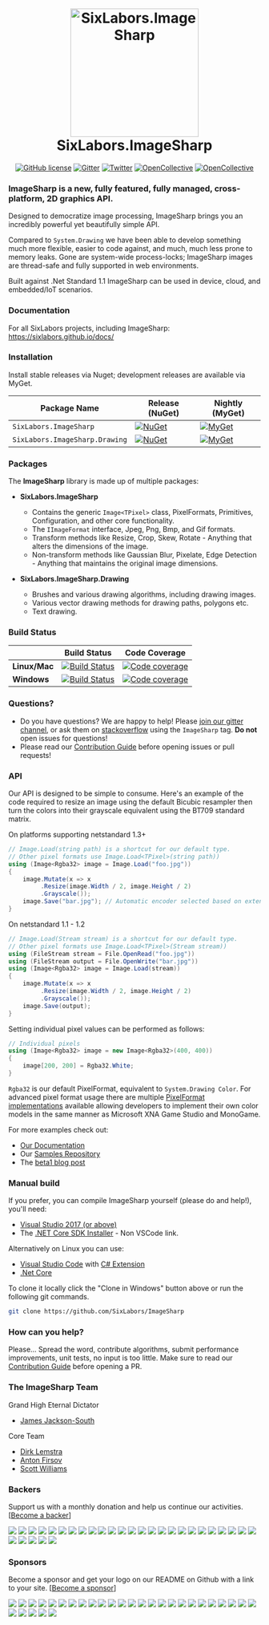 <h1 align="center">

<img src="https://raw.githubusercontent.com/SixLabors/Branding/master/icons/imagesharp/sixlabors.imagesharp.512.png" alt="SixLabors.ImageSharp" width="256"/>
<br/>
SixLabors.ImageSharp
</h1>


<div align="center">

[![GitHub license](https://img.shields.io/badge/license-Apache%202-blue.svg)](https://raw.githubusercontent.com/SixLabors/ImageSharp/master/LICENSE)
[![Gitter](https://badges.gitter.im/Join%20Chat.svg)](https://gitter.im/ImageSharp/General?utm_source=badge&utm_medium=badge&utm_campaign=pr-badge&utm_content=badge)
[![Twitter](https://img.shields.io/twitter/url/http/shields.io.svg?style=flat&logo=twitter)](https://twitter.com/intent/tweet?hashtags=imagesharp,dotnet,oss&text=ImageSharp.+A+new+cross-platform+2D+graphics+API+in+C%23&url=https%3a%2f%2fgithub.com%2fSixLabors%2fImageSharp&via=sixlabors)
[![OpenCollective](https://opencollective.com/imagesharp/backers/badge.svg)](#backers)
[![OpenCollective](https://opencollective.com/imagesharp/sponsors/badge.svg)](#sponsors)

</div>

### **ImageSharp** is a new, fully featured, fully managed, cross-platform, 2D graphics API. 

Designed to democratize image processing, ImageSharp brings you an incredibly powerful yet beautifully simple API.

Compared to `System.Drawing` we have been able to develop something much more flexible, easier to code against, and much, much less prone to memory leaks. Gone are system-wide process-locks; ImageSharp images are thread-safe and fully supported in web environments.

Built against .Net Standard 1.1 ImageSharp can be used in device, cloud, and embedded/IoT scenarios. 

### Documentation
For all SixLabors projects, including ImageSharp:
https://sixlabors.github.io/docs/

### Installation

Install stable releases via Nuget; development releases are available via MyGet.

| Package Name                   | Release (NuGet) | Nightly (MyGet) |
|--------------------------------|-----------------|-----------------|
| `SixLabors.ImageSharp`         | [![NuGet](https://img.shields.io/nuget/v/SixLabors.ImageSharp.svg)](https://www.nuget.org/packages/SixLabors.ImageSharp/) | [![MyGet](https://img.shields.io/myget/sixlabors/v/SixLabors.ImageSharp.svg)](https://www.myget.org/feed/sixlabors/package/nuget/SixLabors.ImageSharp) |
| `SixLabors.ImageSharp.Drawing` | [![NuGet](https://img.shields.io/nuget/v/SixLabors.ImageSharp.Drawing.svg)](https://www.nuget.org/packages/SixLabors.ImageSharp.Drawing/) | [![MyGet](https://img.shields.io/myget/sixlabors/v/SixLabors.ImageSharp.Drawing.svg)](https://www.myget.org/feed/sixlabors/package/nuget/SixLabors.ImageSharp.Drawing) |

### Packages

The **ImageSharp** library is made up of multiple packages:
- **SixLabors.ImageSharp**
  - Contains the generic `Image<TPixel>` class, PixelFormats, Primitives, Configuration, and other core functionality.
  - The `IImageFormat` interface, Jpeg, Png, Bmp, and Gif formats.
  - Transform methods like Resize, Crop, Skew, Rotate - Anything that alters the dimensions of the image.
  - Non-transform methods like Gaussian Blur, Pixelate, Edge Detection - Anything that maintains the original image dimensions.

- **SixLabors.ImageSharp.Drawing**
  - Brushes and various drawing algorithms, including drawing images.
  - Various vector drawing methods for drawing paths, polygons etc.
  - Text drawing.

### Build Status

|             |Build Status|Code Coverage|
|-------------|:----------:|:-----------:|
|**Linux/Mac**|[![Build Status](https://travis-ci.org/SixLabors/ImageSharp.svg)](https://travis-ci.org/SixLabors/ImageSharp)|[![Code coverage](https://codecov.io/gh/SixLabors/ImageSharp/branch/master/graph/badge.svg)](https://codecov.io/gh/SixLabors/ImageSharp)|
|**Windows**  |[![Build Status](https://ci.appveyor.com/api/projects/status/m9pn907xdah3ca39/branch/master?svg=true)](https://ci.appveyor.com/project/six-labors/imagesharp/branch/master)|[![Code coverage](https://codecov.io/gh/SixLabors/ImageSharp/branch/master/graph/badge.svg)](https://codecov.io/gh/SixLabors/ImageSharp)|

### Questions?

- Do you have questions? We are happy to help! Please [join our gitter channel](https://gitter.im/ImageSharp/General), or ask them on [stackoverflow](https://stackoverflow.com) using the `ImageSharp` tag. **Do not** open issues for questions!
- Please read our [Contribution Guide](https://github.com/SixLabors/ImageSharp/blob/master/.github/CONTRIBUTING.md) before opening issues or pull requests!

### API 

Our API is designed to be simple to consume. Here's an example of the code required to resize an image using the default Bicubic resampler then turn the colors into their grayscale equivalent using the BT709 standard matrix.

On platforms supporting netstandard 1.3+

```csharp
// Image.Load(string path) is a shortcut for our default type. 
// Other pixel formats use Image.Load<TPixel>(string path))
using (Image<Rgba32> image = Image.Load("foo.jpg"))
{
    image.Mutate(x => x
         .Resize(image.Width / 2, image.Height / 2)
         .Grayscale());
    image.Save("bar.jpg"); // Automatic encoder selected based on extension.
}
```
On netstandard 1.1 - 1.2

```csharp
// Image.Load(Stream stream) is a shortcut for our default type.
// Other pixel formats use Image.Load<TPixel>(Stream stream))
using (FileStream stream = File.OpenRead("foo.jpg"))
using (FileStream output = File.OpenWrite("bar.jpg"))
using (Image<Rgba32> image = Image.Load(stream))
{
    image.Mutate(x => x
         .Resize(image.Width / 2, image.Height / 2)
         .Grayscale());
    image.Save(output);
}
```

Setting individual pixel values can be performed as follows:

```csharp
// Individual pixels
using (Image<Rgba32> image = new Image<Rgba32>(400, 400))
{
    image[200, 200] = Rgba32.White;
}
```

`Rgba32` is our default PixelFormat, equivalent to `System.Drawing Color`. For advanced pixel format usage there are multiple [PixelFormat implementations](https://github.com/SixLabors/ImageSharp/tree/master/src/ImageSharp/PixelFormats) available allowing developers to implement their own color models in the same manner as Microsoft XNA Game Studio and MonoGame. 

For more examples check out: 
- [Our Documentation](https://sixlabors.github.io/docs/)
- Our [Samples Repository](https://github.com/SixLabors/Samples/tree/master/ImageSharp)
- The [beta1 blog post](https://sixlabors.com/blog/announcing-imagesharp-beta-1/)

### Manual build

If you prefer, you can compile ImageSharp yourself (please do and help!), you'll need:

- [Visual Studio 2017 (or above)](https://www.visualstudio.com/en-us/news/releasenotes/vs2017-relnotes)
- The [.NET Core SDK Installer](https://www.microsoft.com/net/core#windows) - Non VSCode link.

Alternatively on Linux you can use:

- [Visual Studio Code](https://code.visualstudio.com/) with [C# Extension](https://marketplace.visualstudio.com/items?itemName=ms-vscode.csharp)
- [.Net Core](https://www.microsoft.com/net/core#linuxubuntu)

To clone it locally click the "Clone in Windows" button above or run the following git commands.

```bash
git clone https://github.com/SixLabors/ImageSharp
```

### How can you help?

Please... Spread the word, contribute algorithms, submit performance improvements, unit tests, no input is too little. Make sure to read our [Contribution Guide](https://github.com/SixLabors/ImageSharp/blob/master/.github/CONTRIBUTING.md) before opening a PR.

### The ImageSharp Team

Grand High Eternal Dictator
- [James Jackson-South](https://github.com/jimbobsquarepants)

Core Team
- [Dirk Lemstra](https://github.com/dlemstra)
- [Anton Firsov](https://github.com/antonfirsov)
- [Scott Williams](https://github.com/tocsoft)

### Backers

Support us with a monthly donation and help us continue our activities. [[Become a backer](https://opencollective.com/imagesharp#backer)]

<a href="https://opencollective.com/imagesharp/backer/0/website" target="_blank"><img src="https://opencollective.com/imagesharp/backer/0/avatar.svg"></a>
<a href="https://opencollective.com/imagesharp/backer/1/website" target="_blank"><img src="https://opencollective.com/imagesharp/backer/1/avatar.svg"></a>
<a href="https://opencollective.com/imagesharp/backer/2/website" target="_blank"><img src="https://opencollective.com/imagesharp/backer/2/avatar.svg"></a>
<a href="https://opencollective.com/imagesharp/backer/3/website" target="_blank"><img src="https://opencollective.com/imagesharp/backer/3/avatar.svg"></a>
<a href="https://opencollective.com/imagesharp/backer/4/website" target="_blank"><img src="https://opencollective.com/imagesharp/backer/4/avatar.svg"></a>
<a href="https://opencollective.com/imagesharp/backer/5/website" target="_blank"><img src="https://opencollective.com/imagesharp/backer/5/avatar.svg"></a>
<a href="https://opencollective.com/imagesharp/backer/6/website" target="_blank"><img src="https://opencollective.com/imagesharp/backer/6/avatar.svg"></a>
<a href="https://opencollective.com/imagesharp/backer/7/website" target="_blank"><img src="https://opencollective.com/imagesharp/backer/7/avatar.svg"></a>
<a href="https://opencollective.com/imagesharp/backer/8/website" target="_blank"><img src="https://opencollective.com/imagesharp/backer/8/avatar.svg"></a>
<a href="https://opencollective.com/imagesharp/backer/9/website" target="_blank"><img src="https://opencollective.com/imagesharp/backer/9/avatar.svg"></a>
<a href="https://opencollective.com/imagesharp/backer/10/website" target="_blank"><img src="https://opencollective.com/imagesharp/backer/10/avatar.svg"></a>
<a href="https://opencollective.com/imagesharp/backer/11/website" target="_blank"><img src="https://opencollective.com/imagesharp/backer/11/avatar.svg"></a>
<a href="https://opencollective.com/imagesharp/backer/12/website" target="_blank"><img src="https://opencollective.com/imagesharp/backer/12/avatar.svg"></a>
<a href="https://opencollective.com/imagesharp/backer/13/website" target="_blank"><img src="https://opencollective.com/imagesharp/backer/13/avatar.svg"></a>
<a href="https://opencollective.com/imagesharp/backer/14/website" target="_blank"><img src="https://opencollective.com/imagesharp/backer/14/avatar.svg"></a>
<a href="https://opencollective.com/imagesharp/backer/15/website" target="_blank"><img src="https://opencollective.com/imagesharp/backer/15/avatar.svg"></a>
<a href="https://opencollective.com/imagesharp/backer/16/website" target="_blank"><img src="https://opencollective.com/imagesharp/backer/16/avatar.svg"></a>
<a href="https://opencollective.com/imagesharp/backer/17/website" target="_blank"><img src="https://opencollective.com/imagesharp/backer/17/avatar.svg"></a>
<a href="https://opencollective.com/imagesharp/backer/18/website" target="_blank"><img src="https://opencollective.com/imagesharp/backer/18/avatar.svg"></a>
<a href="https://opencollective.com/imagesharp/backer/19/website" target="_blank"><img src="https://opencollective.com/imagesharp/backer/19/avatar.svg"></a>
<a href="https://opencollective.com/imagesharp/backer/20/website" target="_blank"><img src="https://opencollective.com/imagesharp/backer/20/avatar.svg"></a>
<a href="https://opencollective.com/imagesharp/backer/21/website" target="_blank"><img src="https://opencollective.com/imagesharp/backer/21/avatar.svg"></a>
<a href="https://opencollective.com/imagesharp/backer/22/website" target="_blank"><img src="https://opencollective.com/imagesharp/backer/22/avatar.svg"></a>
<a href="https://opencollective.com/imagesharp/backer/23/website" target="_blank"><img src="https://opencollective.com/imagesharp/backer/23/avatar.svg"></a>
<a href="https://opencollective.com/imagesharp/backer/24/website" target="_blank"><img src="https://opencollective.com/imagesharp/backer/24/avatar.svg"></a>
<a href="https://opencollective.com/imagesharp/backer/25/website" target="_blank"><img src="https://opencollective.com/imagesharp/backer/25/avatar.svg"></a>
<a href="https://opencollective.com/imagesharp/backer/26/website" target="_blank"><img src="https://opencollective.com/imagesharp/backer/26/avatar.svg"></a>
<a href="https://opencollective.com/imagesharp/backer/27/website" target="_blank"><img src="https://opencollective.com/imagesharp/backer/27/avatar.svg"></a>
<a href="https://opencollective.com/imagesharp/backer/28/website" target="_blank"><img src="https://opencollective.com/imagesharp/backer/28/avatar.svg"></a>
<a href="https://opencollective.com/imagesharp/backer/29/website" target="_blank"><img src="https://opencollective.com/imagesharp/backer/29/avatar.svg"></a>

### Sponsors

Become a sponsor and get your logo on our README on Github with a link to your site. [[Become a sponsor](https://opencollective.com/imagesharp#sponsor)]

<a href="https://opencollective.com/imagesharp/sponsor/0/website" target="_blank"><img src="https://opencollective.com/imagesharp/sponsor/0/avatar.svg"></a>
<a href="https://opencollective.com/imagesharp/sponsor/1/website" target="_blank"><img src="https://opencollective.com/imagesharp/sponsor/1/avatar.svg"></a>
<a href="https://opencollective.com/imagesharp/sponsor/2/website" target="_blank"><img src="https://opencollective.com/imagesharp/sponsor/2/avatar.svg"></a>
<a href="https://opencollective.com/imagesharp/sponsor/3/website" target="_blank"><img src="https://opencollective.com/imagesharp/sponsor/3/avatar.svg"></a>
<a href="https://opencollective.com/imagesharp/sponsor/4/website" target="_blank"><img src="https://opencollective.com/imagesharp/sponsor/4/avatar.svg"></a>
<a href="https://opencollective.com/imagesharp/sponsor/5/website" target="_blank"><img src="https://opencollective.com/imagesharp/sponsor/5/avatar.svg"></a>
<a href="https://opencollective.com/imagesharp/sponsor/6/website" target="_blank"><img src="https://opencollective.com/imagesharp/sponsor/6/avatar.svg"></a>
<a href="https://opencollective.com/imagesharp/sponsor/7/website" target="_blank"><img src="https://opencollective.com/imagesharp/sponsor/7/avatar.svg"></a>
<a href="https://opencollective.com/imagesharp/sponsor/8/website" target="_blank"><img src="https://opencollective.com/imagesharp/sponsor/8/avatar.svg"></a>
<a href="https://opencollective.com/imagesharp/sponsor/9/website" target="_blank"><img src="https://opencollective.com/imagesharp/sponsor/9/avatar.svg"></a>
<a href="https://opencollective.com/imagesharp/sponsor/10/website" target="_blank"><img src="https://opencollective.com/imagesharp/sponsor/10/avatar.svg"></a>
<a href="https://opencollective.com/imagesharp/sponsor/11/website" target="_blank"><img src="https://opencollective.com/imagesharp/sponsor/11/avatar.svg"></a>
<a href="https://opencollective.com/imagesharp/sponsor/12/website" target="_blank"><img src="https://opencollective.com/imagesharp/sponsor/12/avatar.svg"></a>
<a href="https://opencollective.com/imagesharp/sponsor/13/website" target="_blank"><img src="https://opencollective.com/imagesharp/sponsor/13/avatar.svg"></a>
<a href="https://opencollective.com/imagesharp/sponsor/14/website" target="_blank"><img src="https://opencollective.com/imagesharp/sponsor/14/avatar.svg"></a>
<a href="https://opencollective.com/imagesharp/sponsor/15/website" target="_blank"><img src="https://opencollective.com/imagesharp/sponsor/15/avatar.svg"></a>
<a href="https://opencollective.com/imagesharp/sponsor/16/website" target="_blank"><img src="https://opencollective.com/imagesharp/sponsor/16/avatar.svg"></a>
<a href="https://opencollective.com/imagesharp/sponsor/17/website" target="_blank"><img src="https://opencollective.com/imagesharp/sponsor/17/avatar.svg"></a>
<a href="https://opencollective.com/imagesharp/sponsor/18/website" target="_blank"><img src="https://opencollective.com/imagesharp/sponsor/18/avatar.svg"></a>
<a href="https://opencollective.com/imagesharp/sponsor/19/website" target="_blank"><img src="https://opencollective.com/imagesharp/sponsor/19/avatar.svg"></a>
<a href="https://opencollective.com/imagesharp/sponsor/20/website" target="_blank"><img src="https://opencollective.com/imagesharp/sponsor/20/avatar.svg"></a>
<a href="https://opencollective.com/imagesharp/sponsor/21/website" target="_blank"><img src="https://opencollective.com/imagesharp/sponsor/21/avatar.svg"></a>
<a href="https://opencollective.com/imagesharp/sponsor/22/website" target="_blank"><img src="https://opencollective.com/imagesharp/sponsor/22/avatar.svg"></a>
<a href="https://opencollective.com/imagesharp/sponsor/23/website" target="_blank"><img src="https://opencollective.com/imagesharp/sponsor/23/avatar.svg"></a>
<a href="https://opencollective.com/imagesharp/sponsor/24/website" target="_blank"><img src="https://opencollective.com/imagesharp/sponsor/24/avatar.svg"></a>
<a href="https://opencollective.com/imagesharp/sponsor/25/website" target="_blank"><img src="https://opencollective.com/imagesharp/sponsor/25/avatar.svg"></a>
<a href="https://opencollective.com/imagesharp/sponsor/26/website" target="_blank"><img src="https://opencollective.com/imagesharp/sponsor/26/avatar.svg"></a>
<a href="https://opencollective.com/imagesharp/sponsor/27/website" target="_blank"><img src="https://opencollective.com/imagesharp/sponsor/27/avatar.svg"></a>
<a href="https://opencollective.com/imagesharp/sponsor/28/website" target="_blank"><img src="https://opencollective.com/imagesharp/sponsor/28/avatar.svg"></a>
<a href="https://opencollective.com/imagesharp/sponsor/29/website" target="_blank"><img src="https://opencollective.com/imagesharp/sponsor/29/avatar.svg"></a>
